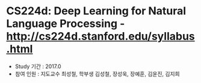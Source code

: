 # CS224d: Deep Learning for Natural Language Processing - http://cs224d.stanford.edu/syllabus.html

- Study 기간 : 2017.0
- 참여 인원 : 지도교수 최성철, 학부생 김성철, 장성욱, 장예훈, 김윤진, 김지희
